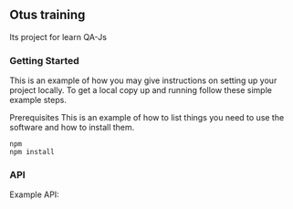 ## Otus training

Its project for learn QA-Js

### Getting Started
This is an example of how you may give instructions on setting up your project locally. To get a local copy up and running follow these simple example steps.

Prerequisites
This is an example of how to list things you need to use the software and how to install them.

```
npm
npm install
```

### API

Example API:
